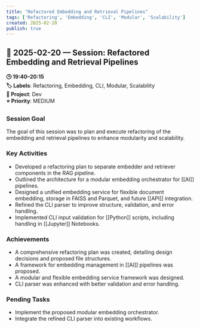 ```yaml
---
title: "Refactored Embedding and Retrieval Pipelines"
tags: ['Refactoring', 'Embedding', 'CLI', 'Modular', 'Scalability']
created: 2025-02-20
publish: true
---
```


## 📅 2025-02-20 — Session: Refactored Embedding and Retrieval Pipelines

**🕒 19:40–20:15**  
**🏷️ Labels**: Refactoring, Embedding, CLI, Modular, Scalability  
**📂 Project**: Dev  
**⭐ Priority**: MEDIUM  


### Session Goal
The goal of this session was to plan and execute refactoring of the embedding and retrieval pipelines to enhance modularity and scalability.

### Key Activities
- Developed a refactoring plan to separate embedder and retriever components in the RAG pipeline.
- Outlined the architecture for a modular embedding orchestrator for [[AI]] pipelines.
- Designed a unified embedding service for flexible document embedding, storage in FAISS and Parquet, and future [[API]] integration.
- Refined the CLI parser to improve structure, validation, and error handling.
- Implemented CLI input validation for [[Python]] scripts, including handling in [[Jupyter]] Notebooks.

### Achievements
- A comprehensive refactoring plan was created, detailing design decisions and proposed file structures.
- A framework for embedding management in [[AI]] pipelines was proposed.
- A modular and flexible embedding service framework was designed.
- CLI parser was enhanced with better validation and error handling.

### Pending Tasks
- Implement the proposed modular embedding orchestrator.
- Integrate the refined CLI parser into existing workflows.
